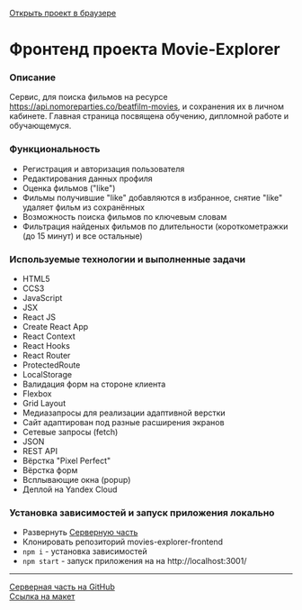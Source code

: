 [Открыть проект в браузере](https://diplom.ilin.nomoredomains.sbs "Дипломная работа")
# Фронтенд проекта Movie-Explorer  


### Описание
Сервис, для поиска фильмов на ресурсе https://api.nomoreparties.co/beatfilm-movies, и сохранения их в личном кабинете.
Главная страница посвящена обучению, дипломной работе и обучающемуся.

### Функциональность
* Регистрация и авторизация пользователя
* Редактирования данных профиля
* Оценка фильмов ("like")
* Фильмы получившие "like" добавляются в избранное, снятие "like" удаляет фильм из сохранённых
* Возможность поиска фильмов по ключевым словам
* Фильтрация найденых фильмов по длительности (короткометражки (до 15 минут) и все остальные)

### Используемые технологии и выполненные задачи
* HTML5
* CCS3
* JavaScript
* JSX
* React JS
* Create React App
* React Context
* React Hooks
* React Router
* ProtectedRoute
* LocalStorage
* Валидация форм на стороне клиента
* Flexbox
* Grid Layout
* Медиазапросы для реализации адаптивной верстки
* Сайт адаптирован под разные расширения экранов
* Сетевые запросы (fetch)
* JSON
* REST API
* Вёрстка "Pixel Perfect"
* Вёрстка форм
* Всплывающие окна (popup)
* Деплой на Yandex Cloud

### Установка зависимостей и запуск приложения локально
* Развернуть [Серверную часть](https://github.com/Alexandr-Ilin/movies-explorer-api)
* Клонировать репозиторий movies-explorer-frontend
* ``` npm i ``` - установка зависимостей
* ``` npm start ``` - запуск приложения на на http://localhost:3001/
---
[Серверная часть на GitHub](https://github.com/Alexandr-Ilin/movies-explorer-api)  
[Ссылка на макет](https://disk.yandex.ru/d/0YaKmi36SnKRFg)

